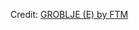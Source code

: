 <div id="observablehq-d397f413"></div>
<p>Credit: <a href="https://observablehq.com/d/3fc8f447188ee038">GROBLJE (E) by FTM</a></p>

<link rel="stylesheet" href="https://cdn.jsdelivr.net/npm/@observablehq/inspector@5/dist/inspector.css">
<script type="module">
import {Runtime, Inspector} from "https://cdn.jsdelivr.net/npm/@observablehq/runtime@5/dist/runtime.js";
import define from "https://api.observablehq.com/d/3fc8f447188ee038.js?v=4";
new Runtime().module(define, Inspector.into("#observablehq-d397f413"));
</script>
